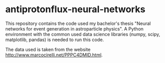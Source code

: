 # antiprotonflux-neural-networks

This repository contains the code used my bachelor's thesis "Neural networks for event generation in astroparticle physics". A Python environment with the common used data science libraries (numpy, scipy, matplotlib, pandas) is needed to run this code.

The data used is taken from the website http://www.marcocirelli.net/PPPC4DMID.html.

